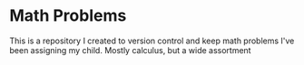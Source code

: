 # Math Problems

This is a repository I created to version control and keep math problems I've been assigning my child. Mostly calculus, but a wide assortment

